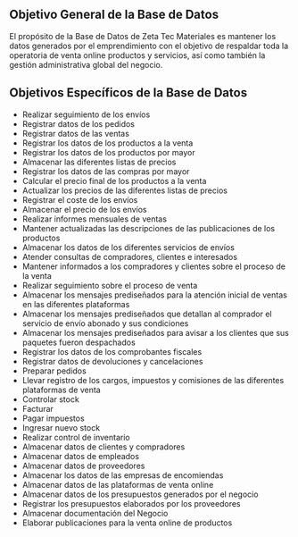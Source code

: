 ## Objetivo General de la Base de Datos
El propósito de la Base de Datos de Zeta Tec Materiales es mantener los datos generados por el emprendimiento con el objetivo de respaldar toda la operatoria de venta online productos y servicios, así como también la gestión administrativa global del negocio. 

## Objetivos Específicos de la Base de Datos
- Realizar seguimiento de los envíos
- Registrar datos de los pedidos
- Registrar datos de las ventas
- Registrar los datos de los productos a la venta
- Registrar los datos de los productos por mayor
- Almacenar las diferentes listas de precios 
- Registrar los datos de las compras por mayor 
- Calcular el precio final de los productos a la venta 
- Actualizar los precios de las diferentes listas de precios 
- Registrar el coste de los envíos 
- Almacenar el precio de los envíos 
- Realizar informes mensuales de ventas 
- Mantener actualizadas las descripciones de las publicaciones de los productos 
- Almacenar los datos de los diferentes servicios de envíos 
- Atender consultas de compradores, clientes e interesados 
- Mantener informados a los compradores y clientes sobre el proceso de la venta 
- Realizar seguimiento sobre el proceso de venta 
- Almacenar los mensajes prediseñados para la atención inicial de ventas en las diferentes plataformas 
- Almacenar los mensajes prediseñados que detallan al comprador el servicio de envío abonado y sus condiciones 
- Almacenar los mensajes prediseñados para avisar a los clientes que sus paquetes fueron despachados  
- Registrar los datos de los comprobantes fiscales 
- Registrar datos de devoluciones y cancelaciones 
- Preparar pedidos 
- Llevar registro de los cargos, impuestos y comisiones de las diferentes plataformas de venta 
- Controlar stock 
- Facturar 
- Pagar impuestos 
- Ingresar nuevo stock 
- Realizar control de inventario 
- Almacenar datos de clientes y compradores 
- Almacenar datos de empleados 
- Almacenar datos de proveedores 
- Almacenar los datos de las empresas de encomiendas 
- Almacenar datos de las plataformas de venta online 
- Almacenar datos de los presupuestos generados por el negocio 
- Registrar los presupuestos elaborados por los proveedores 
- Almacenar documentación del Negocio  
- Elaborar publicaciones para la venta online de productos 